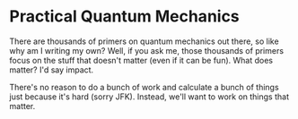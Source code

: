 # Practical Quantum Mechanics

There are thousands of primers on quantum mechanics out there, so like why am I writing my own?
Well, if you ask me, those thousands of primers focus on the stuff that doesn't matter (even if it can be fun).
What does matter? I'd say impact.

There's no reason to do a bunch of work and calculate a bunch of things just because it's hard (sorry JFK). Instead, we'll want to work on things that matter.
